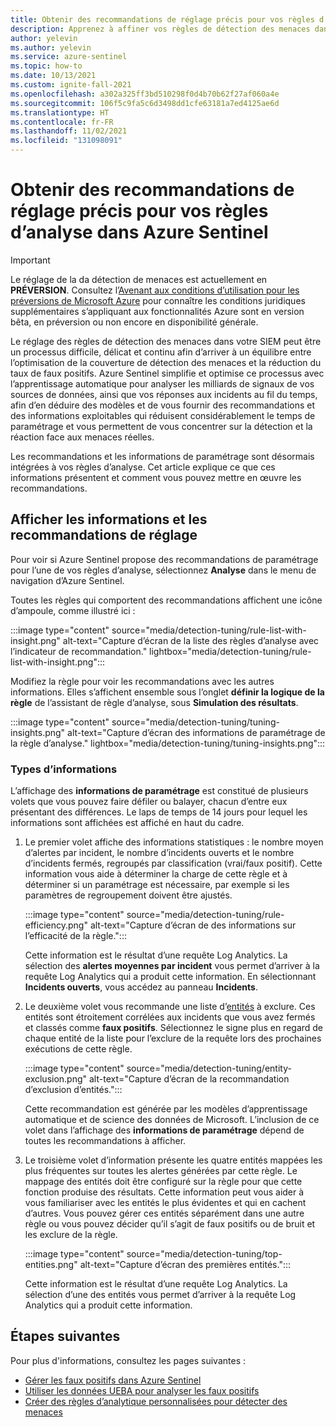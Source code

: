 ```yaml
---
title: Obtenir des recommandations de réglage précis pour vos règles d’analyse dans Azure Sentinel
description: Apprenez à affiner vos règles de détection des menaces dans Azure Sentinel, en utilisant des recommandations générées automatiquement, afin de réduire les faux positifs tout en conservant la couverture de la détection des menaces.
author: yelevin
ms.author: yelevin
ms.service: azure-sentinel
ms.topic: how-to
ms.date: 10/13/2021
ms.custom: ignite-fall-2021
ms.openlocfilehash: a302a325ff3bd510298f0d4b70b62f27af060a4e
ms.sourcegitcommit: 106f5c9fa5c6d3498dd1cfe63181a7ed4125ae6d
ms.translationtype: HT
ms.contentlocale: fr-FR
ms.lasthandoff: 11/02/2021
ms.locfileid: "131098091"
---
```

# <a name="get-fine-tuning-recommendations-for-your-analytics-rules-in-azure-sentinel"></a>Obtenir des recommandations de réglage précis pour vos règles d’analyse dans Azure Sentinel

> [!IMPORTANT]
>
> Le réglage de la da détection de menaces est actuellement en **PRÉVERSION**. Consultez l’[Avenant aux conditions d’utilisation pour les préversions de Microsoft Azure](https://azure.microsoft.com/support/legal/preview-supplemental-terms/) pour connaître les conditions juridiques supplémentaires s’appliquant aux fonctionnalités Azure sont en version bêta, en préversion ou non encore en disponibilité générale.

Le réglage des règles de détection des menaces dans votre SIEM peut être un processus difficile, délicat et continu afin d’arriver à un équilibre entre l’optimisation de la couverture de détection des menaces et la réduction du taux de faux positifs. Azure Sentinel simplifie et optimise ce processus avec l’apprentissage automatique pour analyser les milliards de signaux de vos sources de données, ainsi que vos réponses aux incidents au fil du temps, afin d’en déduire des modèles et de vous fournir des recommandations et des informations exploitables qui réduisent considérablement le temps de paramétrage et vous permettent de vous concentrer sur la détection et la réaction face aux menaces réelles.

Les recommandations et les informations de paramétrage sont désormais intégrées à vos règles d’analyse. Cet article explique ce que ces informations présentent et comment vous pouvez mettre en œuvre les recommandations.

## <a name="view-rule-insights-and-tuning-recommendations"></a>Afficher les informations et les recommandations de réglage

Pour voir si Azure Sentinel propose des recommandations de paramétrage pour l’une de vos règles d’analyse, sélectionnez **Analyse** dans le menu de navigation d’Azure Sentinel.

Toutes les règles qui comportent des recommandations affichent une icône d’ampoule, comme illustré ici :

:::image type="content" source="media/detection-tuning/rule-list-with-insight.png" alt-text="Capture d’écran de la liste des règles d’analyse avec l’indicateur de recommandation." lightbox="media/detection-tuning/rule-list-with-insight.png":::

Modifiez la règle pour voir les recommandations avec les autres informations. Elles s’affichent ensemble sous l’onglet **définir la logique de la règle** de l’assistant de règle d’analyse, sous **Simulation des résultats**.

:::image type="content" source="media/detection-tuning/tuning-insights.png" alt-text="Capture d’écran des informations de paramétrage de la règle d’analyse." lightbox="media/detection-tuning/tuning-insights.png":::

### <a name="types-of-insights"></a>Types d’informations

L’affichage des **informations de paramétrage** est constitué de plusieurs volets que vous pouvez faire défiler ou balayer, chacun d’entre eux présentant des différences. Le laps de temps de 14 jours pour lequel les informations sont affichées est affiché en haut du cadre.

1. Le premier volet affiche des informations statistiques : le nombre moyen d’alertes par incident, le nombre d’incidents ouverts et le nombre d’incidents fermés, regroupés par classification (vrai/faux positif). Cette information vous aide à déterminer la charge de cette règle et à déterminer si un paramétrage est nécessaire, par exemple si les paramètres de regroupement doivent être ajustés.

    :::image type="content" source="media/detection-tuning/rule-efficiency.png" alt-text="Capture d’écran de des informations sur l’efficacité de la règle.":::

    Cette information est le résultat d’une requête Log Analytics. La sélection des **alertes moyennes par incident** vous permet d’arriver à la requête Log Analytics qui a produit cette information. En sélectionnant **Incidents ouverts**, vous accédez au panneau **Incidents**.

1. Le deuxième volet vous recommande une liste d’[entités](entities-in-azure-sentinel.md) à exclure. Ces entités sont étroitement corrélées aux incidents que vous avez fermés et classés comme **faux positifs**. Sélectionnez le signe plus en regard de chaque entité de la liste pour l’exclure de la requête lors des prochaines exécutions de cette règle. 

    :::image type="content" source="media/detection-tuning/entity-exclusion.png" alt-text="Capture d’écran de la recommandation d’exclusion d’entités.":::

    Cette recommandation est générée par les modèles d’apprentissage automatique et de science des données de Microsoft. L’inclusion de ce volet dans l’affichage des **informations de paramétrage** dépend de toutes les recommandations à afficher.

1. Le troisième volet d’information présente les quatre entités mappées les plus fréquentes sur toutes les alertes générées par cette règle. Le mappage des entités doit être configuré sur la règle pour que cette fonction produise des résultats. Cette information peut vous aider à vous familiariser avec les entités le plus évidentes et qui en cachent d’autres. Vous pouvez gérer ces entités séparément dans une autre règle ou vous pouvez décider qu’il s’agit de faux positifs ou de bruit et les exclure de la règle.

    :::image type="content" source="media/detection-tuning/top-entities.png" alt-text="Capture d’écran des premières entités.":::

    Cette information est le résultat d’une requête Log Analytics. La sélection d’une des entités vous permet d’arriver à la requête Log Analytics qui a produit cette information.

## <a name="next-steps"></a>Étapes suivantes

Pour plus d'informations, consultez les pages suivantes :
- [Gérer les faux positifs dans Azure Sentinel](false-positives.md)
- [Utiliser les données UEBA pour analyser les faux positifs](investigate-with-ueba.md#use-ueba-data-to-analyze-false-positives)
- [Créer des règles d’analytique personnalisées pour détecter des menaces](detect-threats-custom.md)

